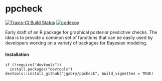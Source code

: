 # ppcheck

[![Travis-CI Build Status](https://travis-ci.org/jgabry/ppcheck.svg?branch=master)](https://travis-ci.org/jgabry/ppcheck)
[![codecov](https://codecov.io/gh/jgabry/ppcheck/branch/master/graph/badge.svg)](https://codecov.io/gh/jgabry/ppcheck)


Early draft of an R package for graphical posterior predictive checks. The idea
is to provide a common set of functions that can be easily used by developers
working on a variety of packages for Bayesian modeling.


#### Installation

```{r}
if (!require("devtools"))
  install.packages("devtools")
devtools::install_github("jgabry/ppcheck", build_vignettes = TRUE)
```
